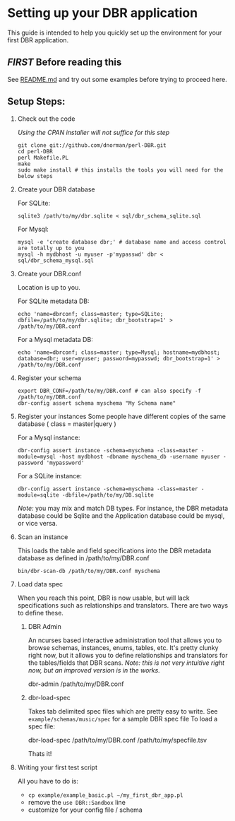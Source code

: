 Setting up your DBR application
===
This guide is intended to help you quickly set up the environment for your first DBR application.


*FIRST* Before reading this
---

See [README.md](https://github.com/dnorman/perl-DBR/blob/master/README.md) and try out some examples before trying to proceed here.


Setup Steps:
---

 1. Check out the code

    *Using the CPAN installer will not suffice for this step*

        git clone git://github.com/dnorman/perl-DBR.git
        cd perl-DBR
        perl Makefile.PL
        make
        sudo make install # this installs the tools you will need for the below steps

 2. Create your DBR database

    For SQLite:

        sqlite3 /path/to/my/dbr.sqlite < sql/dbr_schema_sqlite.sql

    For Mysql:

        mysql -e 'create database dbr;' # database name and access control are totally up to you
        mysql -h mydbhost -u myuser -p'mypasswd' dbr < sql/dbr_schema_mysql.sql

 3. Create your DBR.conf

    Location is up to you.

    For SQLite metadata DB:

        echo 'name=dbrconf; class=master; type=SQLite; dbfile=/path/to/my/dbr.sqlite; dbr_bootstrap=1' > /path/to/my/DBR.conf

    For a Mysql metadata DB:

        echo 'name=dbrconf; class=master; type=Mysql; hostname=mydbhost; database=dbr; user=myuser; password=mypasswd; dbr_bootstrap=1' > /path/to/my/DBR.conf

 4. Register your schema
    
        export DBR_CONF=/path/to/my/DBR.conf # can also specify -f /path/to/my/DBR.conf
        dbr-config assert schema myschema "My Schema name"

 5. Register your instances
    Some people have different copies of the same database ( class = master|query )

    For a Mysql instance:

        dbr-config assert instance -schema=myschema -class=master -module=mysql -host mydbhost -dbname myschema_db -username myuser -password 'mypassword'

    For a SQLite instance:
    
        dbr-config assert instance -schema=myschema -class=master -module=sqlite -dbfile=/path/to/my/DB.sqlite

    *Note:* you may mix and match DB types. For instance, the DBR metadata database could be Sqlite and the Application database could be mysql, or vice versa.

 6. Scan an instance

    This loads the table and field specifications into the DBR metadata database as defined in /path/to/my/DBR.conf

        bin/dbr-scan-db /path/to/my/DBR.conf myschema

 7. Load data spec

    When you reach this point, DBR is now usable, but will lack specifications such as relationships and translators. There are two ways to define these.
    1. DBR Admin

       An ncurses based interactive administration tool that allows you to browse schemas, instances, enums, tables, etc. It's pretty clunky right now, but it allows you to define relationships and translators for the tables/fields that DBR scans. *Note: this is not very intuitive right now, but an improved version is in the works.*

        dbr-admin /path/to/my/DBR.conf

    2. dbr-load-spec

       Takes tab delimited spec files which are pretty easy to write. See `example/schemas/music/spec` for a sample DBR spec file
       To load a spec file:

        dbr-load-spec /path/to/my/DBR.conf /path/to/my/specfile.tsv

        Thats it!

 8. Writing your first test script

    All you have to do is:
    * `cp example/example_basic.pl ~/my_first_dbr_app.pl`
    * remove the `use DBR::Sandbox` line
    * customize for your config file / schema

